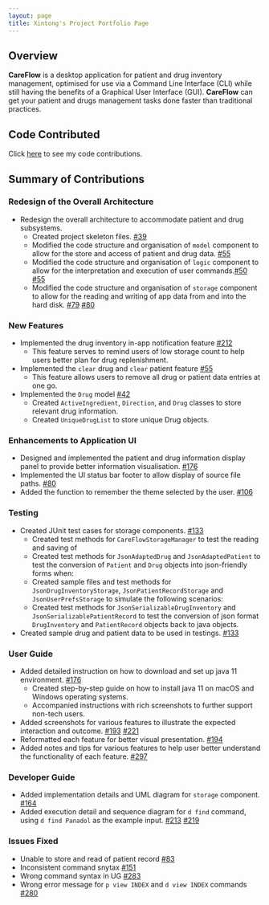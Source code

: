 ```yaml
---
layout: page
title: Xintong's Project Portfolio Page
---
```


## Overview
**CareFlow** is a desktop application for patient and drug inventory management, optimised for use via a Command Line Interface (CLI) while still having the benefits of a Graphical User Interface (GUI). 
**CareFlow** can get your patient and drugs management tasks done faster than traditional practices.

## Code Contributed
Click [here](https://nus-cs2103-ay2223s2.github.io/tp-dashboard/?search=emrysil&breakdown=true&sort=groupTitle%20dsc&sortWithin=title&since=2023-02-17&timeframe=commit&mergegroup=&groupSelect=groupByRepos&checkedFileTypes=docs~functional-code~test-code~other) to see my code contributions.

## Summary of Contributions
### **Redesign of the Overall Architecture**
  - Redesign the overall architecture to accommodate patient and drug subsystems.
    - Created project skeleton files. [#39](https://github.com/AY2223S2-CS2103T-W09-3/tp/pull/39)
    - Modified the code structure and organisation of `model` component to allow for the store and access of patient and drug data. [#55](https://github.com/AY2223S2-CS2103T-W09-3/tp/pull/55)
    - Modified the code structure and organisation of `logic` component to allow for the interpretation and execution of user commands.[#50](https://github.com/AY2223S2-CS2103T-W09-3/tp/pull/50) [#55](https://github.com/AY2223S2-CS2103T-W09-3/tp/pull/55)
    - Modified the code structure and organisation of `storage` component to allow for the reading and writing of app data from and into the hard disk. [#79](https://github.com/AY2223S2-CS2103T-W09-3/tp/pull/79) [#80](https://github.com/AY2223S2-CS2103T-W09-3/tp/pull/80)

### **New Features**
  - Implemented the drug inventory in-app notification feature [#212](https://github.com/AY2223S2-CS2103T-W09-3/tp/pull/212)
    - This feature serves to remind users of low storage count to help users better plan for drug replenishment.
  - Implemented the `clear` drug and `clear` patient feature [#55](https://github.com/AY2223S2-CS2103T-W09-3/tp/pull/55)
    - This feature allows users to remove all drug or patient data entries at one go.
  - Implemented the `Drug` model [#42](https://github.com/AY2223S2-CS2103T-W09-3/tp/pull/42)
    - Created `ActiveIngredient`, `Direction`, and `Drug` classes to store relevant drug information.
    - Created `UniqueDrugList` to store unique Drug objects.

### **Enhancements to Application UI**
  - Designed and implemented the patient and drug information display panel to provide better information visualisation. [#176](https://github.com/AY2223S2-CS2103T-W09-3/tp/pull/176)
  - Implemented the UI status bar footer to allow display of source file paths. [#80](https://github.com/AY2223S2-CS2103T-W09-3/tp/pull/80)
  - Added the function to remember the theme selected by the user. [#106](https://github.com/AY2223S2-CS2103T-W09-3/tp/pull/106/files)

### **Testing**
  - Created JUnit test cases for storage components. [#133](https://github.com/AY2223S2-CS2103T-W09-3/tp/pull/133)
    - Created test methods for `CareFlowStorageManager` to test the reading and saving of
    - Created test methods for `JsonAdaptedDrug` and `JsonAdaptedPatient` to test the conversion of `Patient` and `Drug` objects into json-friendly forms when:
    - Created sample files and test methods for `JsonDrugInventoryStorage`, `JsonPatientRecordStorage` and `JsonUserPrefsStorage` to simulate the following scenarios:
    - Created test methods for `JsonSerializableDrugInventory` and `JsonSerializablePatientRecord` to test the conversion of json format `DrugInventory` and `PatientRecord` objects back to java objects.
  - Created sample drug and patient data to be used in testings. [#133](https://github.com/AY2223S2-CS2103T-W09-3/tp/pull/133)

### **User Guide**
  - Added detailed instruction on how to download and set up java 11 environment. [#176](https://github.com/AY2223S2-CS2103T-W09-3/tp/pull/176)
    - Created step-by-step guide on how to install java 11 on macOS and Windows operating systems.
    - Accompanied instructions with rich screenshots to further support non-tech users.
  - Added screenshots for various features to illustrate the expected interaction and outcome. [#193](https://github.com/AY2223S2-CS2103T-W09-3/tp/pull/193) [#221](https://github.com/AY2223S2-CS2103T-W09-3/tp/pull/221)
  - Reformatted each feature for better visual presentation. [#194](https://github.com/AY2223S2-CS2103T-W09-3/tp/pull/194)
  - Added notes and tips for various features to help user better understand the functionality of each feature. [#297](https://github.com/AY2223S2-CS2103T-W09-3/tp/pull/297)

### **Developer Guide**
  - Added implementation details and UML diagram for `storage` component. [#164](https://github.com/AY2223S2-CS2103T-W09-3/tp/pull/164)
  - Added execution detail and sequence diagram for `d find` command, using `d find Panadol` as the example input. [#213](https://github.com/AY2223S2-CS2103T-W09-3/tp/pull/213) [#219](https://github.com/AY2223S2-CS2103T-W09-3/tp/pull/219)

### **Issues Fixed**
  - Unable to store and read of patient record [#83](https://github.com/AY2223S2-CS2103T-W09-3/tp/pull/83)
  - Inconsistent command snytax [#151](https://github.com/AY2223S2-CS2103T-W09-3/tp/pull/151)
  - Wrong command syntax in UG [#283](https://github.com/AY2223S2-CS2103T-W09-3/tp/pull/283)
  - Wrong error message for `p view INDEX`  and `d view INDEX` commands [#280](https://github.com/AY2223S2-CS2103T-W09-3/tp/pull/280)

